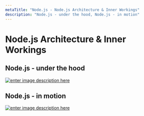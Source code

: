 ```yaml
---
metaTitle: "Node.js - Node.js Architecture & Inner Workings"
description: "Node.js - under the hood, Node.js - in motion"
---
```


# Node.js Architecture & Inner Workings



## Node.js - under the hood


[<img src="http://i.stack.imgur.com/psKx9.png" alt="enter image description here" />](http://i.stack.imgur.com/psKx9.png)



## Node.js - in motion


[<img src="http://i.stack.imgur.com/mW5Hp.png" alt="enter image description here" />](http://i.stack.imgur.com/mW5Hp.png)

